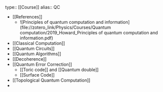 type:: [[Course]]
alias:: QC

- [[References]]
	- ![Principles of quantum computation and information](file://zotero_link/Physics/Courses/Quantum computation/2019_Howard_Principles of quantum computation and information.pdf)
- [[Classical Computation]]
- [[Quantum Circuits]]
- [[Quantum Algorithms]]
- [[Decoherence]]
- [[Quantum Error Correction]]
	- [[Toric code]] and [[Quantum double]]
	- [[Surface Code]]
- [[Topological Quantum Computation]]
-